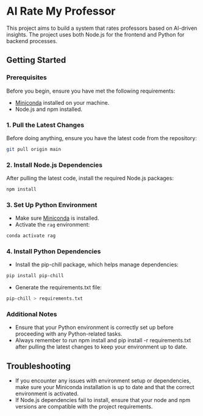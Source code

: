 # AI Rate My Professor

This project aims to build a system that rates professors based on AI-driven insights. The project uses both Node.js for the frontend and Python for backend processes.

## Getting Started

### Prerequisites

Before you begin, ensure you have met the following requirements:

- [Miniconda](https://docs.anaconda.com/miniconda/) installed on your machine.
- Node.js and npm installed.

### 1. Pull the Latest Changes

Before doing anything, ensure you have the latest code from the repository:

```bash
git pull origin main
```

### 2. Install Node.js Dependencies

After pulling the latest code, install the required Node.js packages:

```bash
npm install
```

### 3. Set Up Python Environment

- Make sure [Miniconda](https://docs.anaconda.com/miniconda/) is installed.
- Activate the `rag` environment:

```bash
conda activate rag
```

### 4. Install Python Dependencies

- Install the pip-chill package, which helps manage dependencies:

```bash
pip install pip-chill
```

- Generate the requirements.txt file:

```bash
pip-chill > requirements.txt
```

### Additional Notes

- Ensure that your Python environment is correctly set up before proceeding with any Python-related tasks.
- Always remember to run npm install and pip install -r requirements.txt after pulling the latest changes to keep your environment up to date.

## Troubleshooting

- If you encounter any issues with environment setup or dependencies, make sure your Miniconda installation is up to date and that the correct environment is activated.
- If Node.js dependencies fail to install, ensure that your node and npm versions are compatible with the project requirements.
